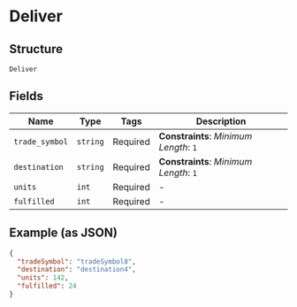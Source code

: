 
# Deliver

## Structure

`Deliver`

## Fields

| Name | Type | Tags | Description |
|  --- | --- | --- | --- |
| `trade_symbol` | `string` | Required | **Constraints**: *Minimum Length*: `1` |
| `destination` | `string` | Required | **Constraints**: *Minimum Length*: `1` |
| `units` | `int` | Required | - |
| `fulfilled` | `int` | Required | - |

## Example (as JSON)

```json
{
  "tradeSymbol": "tradeSymbol8",
  "destination": "destination4",
  "units": 142,
  "fulfilled": 24
}
```

